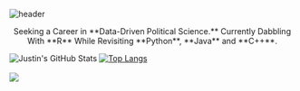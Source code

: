 ![header](https://capsule-render.vercel.app/api?type=waving&color=gradient&customColorList=30,30,30,30,30&height=200&section=header&text=Justin%20Oh%20☄️&fontSize=45)
<p align='center'> Seeking a Career in **Data-Driven Political Science.** Currently Dabbling With **R** While Revisiting **Python**, **Java** and **C++**.</p>

![Justin's GitHub Stats](https://github-readme-stats.vercel.app/api?username=justin-2028&show_icons=true&theme=normal)
[![Top Langs](https://github-readme-stats.vercel.app/api/top-langs/?username=justin-2028&exclude_repo=project-sophie)](https://github.com/justin-2028/github-readme-stats)
<br /> <br />
![](https://komarev.com/ghpvc/?username=justin-2028&color=blue)

<!--
![justin2028](https://road-to-kaggle-grandmaster.vercel.app/api/simple/justin2028)

<p align="center">
  <img src="https://komarev.com/ghpvc/?username=justin-2028&color=blue" alt="Profile views counter" />
  <img src="https://road-to-kaggle-grandmaster.vercel.app/api/simple/justin2028" alt="justin2028 badge" />
</p>

![header](https://capsule-render.vercel.app/api?type=waving&color=gradient&customColorList=30,30,30,30,30&height=200&section=header&text=Introducing...%20Justin%20☄️&fontSize=45) <br />
<br />
Seeking a Career in **Data-Driven Political Science.** Currently Dabbling With **R** While Revisiting **Python**, **Java** and **C++**.<br /> 
![header](https://capsule-render.vercel.app/api?type=waving&color=gradient&customColorList=30,30,30,30,30&height=200&section=header&text=Introducing...%20Justin%20☄️&fontSize=45)

-->
